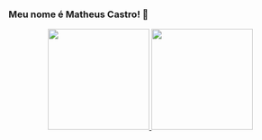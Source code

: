 ### Meu nome é Matheus Castro! 👋

<div align="center">
  <a href="https://github.com/couks">
  <img height=180em" src="https://github-readme-stats.vercel.app/api?username=couks&show_icons=true&theme=dark&include_all_commits=true&count_private=true"/>
  <img height="180em" src="https://github-readme-stats.vercel.app/api/top-langs/?username=couks&layout=compact&langs_count=7&theme=dark"/>
</div>

